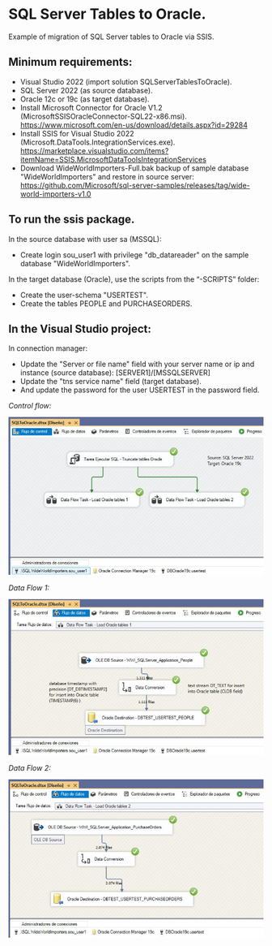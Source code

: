 # SQL Server Tables to Oracle.
Example of migration of SQL Server tables to Oracle via SSIS.
## Minimum requirements:
-	Visual Studio 2022 (import solution SQLServerTablesToOracle).
-	SQL Server 2022 (as source database).
-	Oracle 12c or 19c (as target database).
-	Install Microsoft Connector for Oracle V1.2 (MicrosoftSSISOracleConnector-SQL22-x86.msi). https://www.microsoft.com/en-us/download/details.aspx?id=29284
-	Install SSIS for Visual Studio 2022 (Microsoft.DataTools.IntegrationServices.exe). https://marketplace.visualstudio.com/items?itemName=SSIS.MicrosoftDataToolsIntegrationServices
-	Download WideWorldImporters-Full.bak backup of sample database "WideWorldImporters" and restore in source server: https://github.com/Microsoft/sql-server-samples/releases/tag/wide-world-importers-v1.0
## To run the ssis package.
In the source database with user sa (MSSQL):
-	Create login sou_user1 with privilege "db_datareader" on the sample database "WideWorldImporters".

In the target database (Oracle), use the scripts from the “-SCRIPTS” folder:
-	Create the user-schema "USERTEST".
-	Create the tables PEOPLE and PURCHASEORDERS.
## In the Visual Studio project:
In connection manager:
-	Update the "Server or file name" field with your server name or ip and instance (source database): [SERVER1]/[MSSQLSERVER]
-	Update the "tns service name" field (target database). 
-	And update the password for the user USERTEST in the password field.

*Control flow:*

![Control Flow](https://github.com/githanshync/SQLServerTablesToOracle/blob/master/-img/ControlFlow.JPG)

*Data Flow 1:*

![Control Flow](https://github.com/githanshync/SQLServerTablesToOracle/blob/master/-img/DataFlow1.JPG)

*Data Flow 2:*

![Control Flow](https://github.com/githanshync/SQLServerTablesToOracle/blob/master/-img/DataFlow2.JPG)
